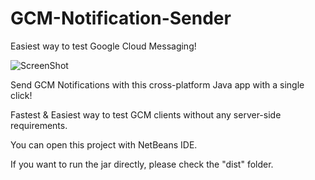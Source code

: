 # GCM-Notification-Sender
Easiest way to test Google Cloud Messaging!

![ScreenShot](http://s29.postimg.org/tz6249zh3/Screen_Shot_2015_07_13_at_02_47_08.png)

Send GCM Notifications with this cross-platform Java app with a single click!

Fastest & Easiest way to test GCM clients without any server-side requirements. 

You can open this project with NetBeans IDE.

If you want to run the jar directly, please check the "dist" folder.
